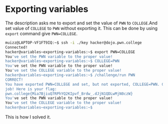 # Exporting variables

The description asks me to export and set the value of `PWN` to `COLLEGE`.And set value of `COLLEGE` to `PWN` without exporting it.
This can be done by using `export` command give `PWN=COLLEGE`.

```bash
muizz@LAPTOP-VF1FT9IQ:~$ ssh -i ./key hacker@dojo.pwn.college
Connected!
hacker@variables~exporting-variables:~$ export PWN=COLLEGE
You've set the PWN variable to the proper value!
hacker@variables~exporting-variables:~$ COLLEGE=PWN
You've set the PWN variable to the proper value!
You've set the COLLEGE variable to the proper value!
hacker@variables~exporting-variables:~$ /challenge/run PWN
CORRECT!
You have exported PWN=COLLEGE and set, but not exported, COLLEGE=PWN. Great
job! Here is your flag:
pwn.college{Mia7BjiuQ7RPhYQ2KIpvf_Brdw_.dJjN1QDLwMjN0czW}
You've set the PWN variable to the proper value!
You've set the COLLEGE variable to the proper value!
hacker@variables~exporting-variables:~$
```

This is how I solved it.
